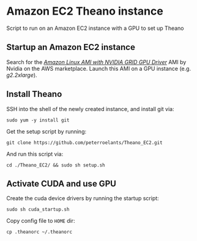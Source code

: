 # Amazon EC2 Theano instance #

Script to run on an Amazon EC2 instance with a GPU to set up Theano


## Startup an Amazon EC2 instance ##

Search for the [*Amazon Linux AMI with NVIDIA GRID GPU Driver*](https://aws.amazon.com/marketplace/pp/B00FYCDDTE) AMI by Nvidia on the AWS marketplace. Launch this AMI on a GPU instance (e.g. *g2.2xlarge*).

## Install Theano ##

SSH into the shell of the newly created instance, and install git via:

    sudo yum -y install git

Get the setup script by running:

    git clone https://github.com/peterroelants/Theano_EC2.git

And run this script via:

    cd ./Theano_EC2/ && sudo sh setup.sh

## Activate CUDA and use GPU ##

Create the cuda device drivers by running the startup script:

    sudo sh cuda_startup.sh

Copy config file to `HOME` dir:

    cp .theanorc ~/.theanorc
